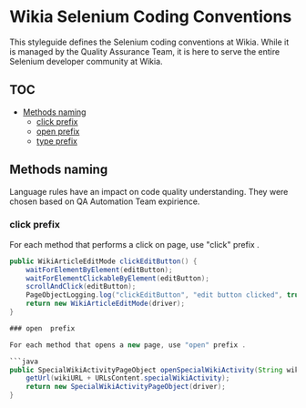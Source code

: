 # Wikia Selenium Coding Conventions

This styleguide defines the Selenium coding conventions at Wikia. While it is managed by the Quality Assurance Team, it is here to serve the entire Selenium developer community at Wikia. 

## TOC

* [Methods naming](#Methods-naming)
  * [click prefix](#click-prefix)
  * [open prefix](#open-prefix)
  * [type prefix](#type-prefix)

## Methods naming

Language rules have an impact on code quality understanding. They were chosen based on QA Automation Team expirience. 

### click prefix 

For each method that performs a click on page, use "click" prefix .

```java
public WikiArticleEditMode clickEditButton() {
	waitForElementByElement(editButton);
	waitForElementClickableByElement(editButton);
	scrollAndClick(editButton);
	PageObjectLogging.log("clickEditButton", "edit button clicked", true, driver);
	return new WikiArticleEditMode(driver);
}

### open  prefix 

For each method that opens a new page, use "open" prefix .

```java
public SpecialWikiActivityPageObject openSpecialWikiActivity(String wikiURL) {
	getUrl(wikiURL + URLsContent.specialWikiActivity);
	return new SpecialWikiActivityPageObject(driver);
}